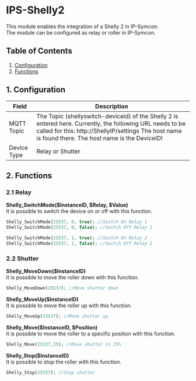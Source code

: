 # IPS-Shelly2
   This module enables the integration of a Shelly 2 in IP-Symcon.\
   The module can be configured as relay or roller in IP-Symcon.
     
   ## Table of Contents
   1. [Configuration](#1-configuration)
   2. [Functions](#2-functions)
   
   ## 1. Configuration
   
   Field        | Description
   ------------ | -------------
   MQTT Topic   | The Topic (shellyswitch-deviceid) of the Shelly 2 is entered here. Currently, the following URL needs to be called for this: http://ShellyIP/settings The host name is found there. The host name is the DeviceID!
   Device Type  | Relay or Shutter
   
   ## 2. Functions
   
   ### 2.1 Relay
   
   **Shelly_SwitchMode($InstanceID, $Relay, $Value)**\
   It is possible to switch the device on or off with this function.
   ```php
   Shelly_SwitchMode(25537, 0, true); //Switch On Relay 1
   Shelly_SwitchMode(25537, 0, false); //Switch Off Relay 1
   
   Shelly_SwitchMode(25537, 1, true); //Switch On Relay 2
   Shelly_SwitchMode(25537, 1, false); //Switch Off Relay 2
   ```
   
  ### 2.2 Shutter
  
  **Shelly_MoveDown($InstanceID)**\
   It is possible to move the roller down with this function.
  ```php
  Shelly_MoveDown(25537); //Move shutter down
  ```
  
  **Shelly_MoveUp($InstanceID)**\
   It is possible to move the roller up with this function.
  ```php
  Shelly_MoveUp(25537); //Move shutter up
  ```
  **Shelly_Move($InstanceID, $Position)**\
   It is possible to move the roller to a specific position with this function.
  ```php
  Shelly_Move(25537,25); //Move shutter to 25%
  ```
  
  **Shelly_Stop($InstanceID)**\
   It is possible to stop the roller with this function.
  ```php
  Shelly_Stop(25537); //Stop shutter
  ```